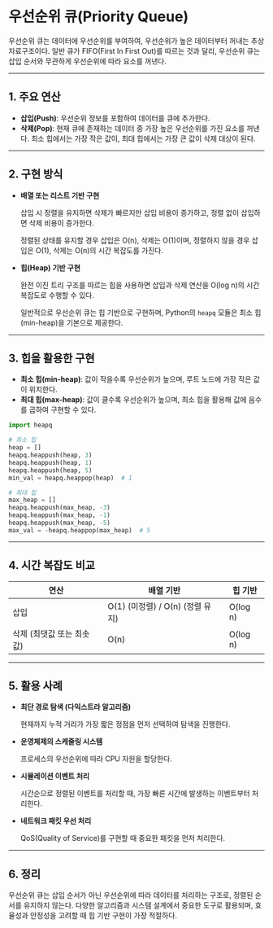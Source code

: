 # 우선순위 큐(Priority Queue)

우선순위 큐는 데이터에 우선순위를 부여하여, 우선순위가 높은 데이터부터 꺼내는 추상 자료구조이다. 일반 큐가 FIFO(First In First Out)를 따르는 것과 달리, 우선순위 큐는 삽입 순서와 무관하게 우선순위에 따라 요소를 꺼낸다.

---

## 1. 주요 연산

- **삽입(Push)**: 우선순위 정보를 포함하여 데이터를 큐에 추가한다.
- **삭제(Pop)**: 현재 큐에 존재하는 데이터 중 가장 높은 우선순위를 가진 요소를 꺼낸다. 최소 힙에서는 가장 작은 값이, 최대 힙에서는 가장 큰 값이 삭제 대상이 된다.

---

## 2. 구현 방식

- **배열 또는 리스트 기반 구현**
    
    삽입 시 정렬을 유지하면 삭제가 빠르지만 삽입 비용이 증가하고, 정렬 없이 삽입하면 삭제 비용이 증가한다.
    
    정렬된 상태를 유지할 경우 삽입은 O(n), 삭제는 O(1)이며, 정렬하지 않을 경우 삽입은 O(1), 삭제는 O(n)의 시간 복잡도를 가진다.
    
- **힙(Heap) 기반 구현**
    
    완전 이진 트리 구조를 따르는 힙을 사용하면 삽입과 삭제 연산을 O(log n)의 시간 복잡도로 수행할 수 있다.
    
    일반적으로 우선순위 큐는 힙 기반으로 구현하며, Python의 `heapq` 모듈은 최소 힙(min-heap)을 기본으로 제공한다.
    


---

## 3. 힙을 활용한 구현

- **최소 힙(min-heap)**: 값이 작을수록 우선순위가 높으며, 루트 노드에 가장 작은 값이 위치한다.
- **최대 힙(max-heap)**: 값이 클수록 우선순위가 높으며, 최소 힙을 활용해 값에 음수를 곱하여 구현할 수 있다.

```python
import heapq

# 최소 힙
heap = []
heapq.heappush(heap, 3)
heapq.heappush(heap, 1)
heapq.heappush(heap, 5)
min_val = heapq.heappop(heap)  # 1

# 최대 힙
max_heap = []
heapq.heappush(max_heap, -3)
heapq.heappush(max_heap, -1)
heapq.heappush(max_heap, -5)
max_val = -heapq.heappop(max_heap)  # 5

```

---

## 4. 시간 복잡도 비교

| 연산 | 배열 기반 | 힙 기반 |
| --- | --- | --- |
| 삽입 | O(1) (미정렬) / O(n) (정렬 유지) | O(log n) |
| 삭제 (최댓값 또는 최솟값) | O(n) | O(log n) |

---

## 5. 활용 사례

- **최단 경로 탐색 (다익스트라 알고리즘)**
    
    현재까지 누적 거리가 가장 짧은 정점을 먼저 선택하여 탐색을 진행한다.
    
- **운영체제의 스케줄링 시스템**
    
    프로세스의 우선순위에 따라 CPU 자원을 할당한다.
    
- **시뮬레이션 이벤트 처리**
    
    시간순으로 정렬된 이벤트를 처리할 때, 가장 빠른 시간에 발생하는 이벤트부터 처리한다.
    
- **네트워크 패킷 우선 처리**
    
    QoS(Quality of Service)를 구현할 때 중요한 패킷을 먼저 처리한다.
    

---

## 6. 정리

우선순위 큐는 삽입 순서가 아닌 우선순위에 따라 데이터를 처리하는 구조로, 정렬된 순서를 유지하지 않는다. 다양한 알고리즘과 시스템 설계에서 중요한 도구로 활용되며, 효율성과 안정성을 고려할 때 힙 기반 구현이 가장 적절하다.
